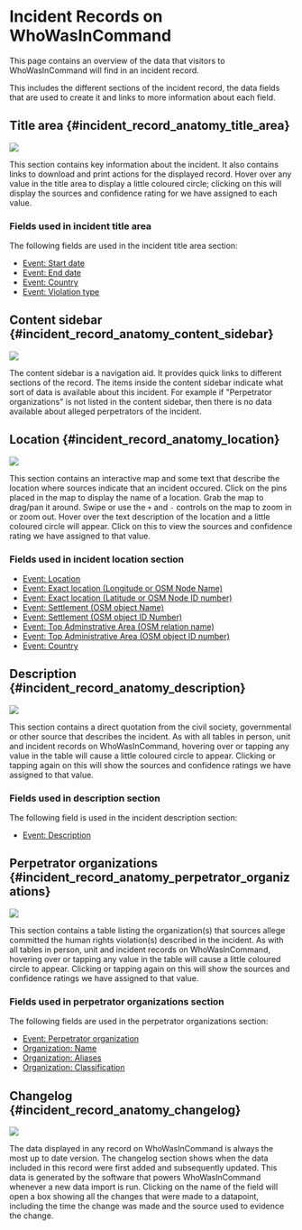 # Incident Records on WhoWasInCommand

This page contains an overview of the data that visitors to WhoWasInCommand will find in an incident record. 

This includes the different sections of the incident record, the data fields that are used to create it and links to more information about each field. 

## Title area {#incident_record_anatomy_title_area}

![](/assets/incident_record_anatomy_title_area.png)

This section contains key information about the incident. It also contains links to download and print actions for the displayed record. Hover over any value in the title area to display a little coloured circle; clicking on this will display the sources and confidence rating for we have assigned to each value.

### Fields used in incident title area

The following fields are used in the incident title area section:

 * [Event: Start date](/datamodel/events.md#event_start_date)
 * [Event: End date](/datamodel/events.md#event_end_date)
 * [Event: Country](/datamodel/events.md#event_country)
 * [Event: Violation type](/datamodel/events.md#event_violation_type)

## Content sidebar {#incident_record_anatomy_content_sidebar}

![](/assets/incident_record_anatomy_content_sidebar.png)

The content sidebar is a navigation aid. It provides quick links to different sections of the record. The items inside the content sidebar indicate what sort of data is available about this incident. For example if "Perpetrator organizations" is not listed in the content sidebar, then there is no data available about alleged perpetrators of the incident.

## Location {#incident_record_anatomy_location}

![](/assets/incident_record_anatomy_location.png)

This section contains an interactive map and some text that describe the location where sources indicate that an incident occured.  Click on the pins placed in the map to display the name of a location. Grab the map to drag/pan it around. Swipe or use the `+` and `-` controls on the map to zoom in or zoom out. Hover over the text description of the location and a little coloured circle will appear. Click on this to view the sources and confidence rating we have assigned to that value.

### Fields used in incident location section 

 * [Event: Location](/datamodel/events.md#event_location)
 * [Event: Exact location (Longitude or OSM Node Name)](/datamodel/events.md#event_exact_location_longitude_name)
 * [Event: Exact location (Latitude or OSM Node ID number)](/datamodel/events.md#event_exact_location_latitude_id)
 * [Event: Settlement (OSM object Name)](/datamodel/events.md#event_settlement_name)
 * [Event: Settlement (OSM object ID Number)](/datamodel/events.md#event_settlement_id)
 * [Event: Top Adminstrative Area (OSM relation name)](/datamodel/events.md#event_top_admin_name)
 * [Event: Top Administrative Area (OSM object ID number)](/datamodel/events.md#event_top_admin_id)
 * [Event: Country](/datamodel/events.md#event_country)

## Description {#incident_record_anatomy_description}

![](/assets/incident_record_anatomy_description.png)

This section contains a direct quotation from the civil society, governmental or other source that describes the incident. As with all tables in person, unit and incident records on WhoWasInCommand, hovering over or tapping any value in the table will cause a little coloured circle to appear. Clicking or tapping again on this will show the sources and confidence ratings we have assigned to that value.

### Fields used in description section

The following field is used in the incident description section:

 * [Event: Description](/datamodel/events.md#event_description)

## Perpetrator organizations {#incident_record_anatomy_perpetrator_organizations}

![](/assets/incident_record_anatomy_perpetrator_organizations.png)

This section contains a table listing the organization(s) that sources allege committed the human rights violation(s) described in the incident. As with all tables in person, unit and incident records on WhoWasInCommand, hovering over or tapping any value in the table will cause a little coloured circle to appear. Clicking or tapping again on this will show the sources and confidence ratings we have assigned to that value.

### Fields used in perpetrator organizations section

The following fields are used in the perpetrator organizations section:

 * [Event: Perpetrator organization](/datamodel/events.md#event_perpetrator_organization)
 * [Organization: Name](/datamodel/organizations.md#organization_name)
 * [Organization: Aliases](/datamodel/organizations.md#organization_aliases)
 * [Organization: Classification](/datamodel/organizations.md#organization_classification)

## Changelog {#incident_record_anatomy_changelog}

![](/assets/incident_record_anatomy_changelog.png)

The data displayed in any record on WhoWasInCommand is always the most up to date version. The changelog section shows when the data included in this record were first added and subsequently updated. This data is generated by the software that powers WhoWasInCommand whenever a new data import is run. Clicking on the name of the field will open a box showing all the changes that were made to a datapoint, including the time the change was made and the source used to evidence the change.
